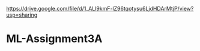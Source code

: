 https://drive.google.com/file/d/1_ALl9kmF-lZ96tqotysu6LjdHDArMtjP/view?usp=sharing
# ML-Assignment3A
